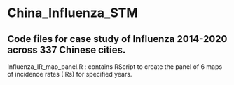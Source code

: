 # China_Influenza_STM
## Code files for case study of Influenza 2014-2020 across 337 Chinese cities.

Influenza_IR_map_panel.R : contains RScript to create the panel of 6 maps of incidence rates (IRs) for specified years.

